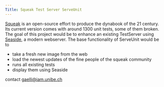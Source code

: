 ```yaml
---
Title: Squeak Test Server ServeUnit
---
```


[Squeak](http://www.squeak.org) is an open-source effort to produce the dynabook of the 21 century.
Its current version comes with around 1300 unit tests, some of them broken.
The goal of this project would be to enhance an existing TestServer using [Seaside](http://www.seaside.st/), a modern webserver.
The base functionality of ServeUnit would be to 

-  take a fresh new image from the web
-  load the newest updates of the fine people of the squeak community
-  runs all existing tests
-  display them using Seaside

contact <a href="mailto:gaelli@iam.unibe.ch">gaelli@iam.unibe.ch</a>

